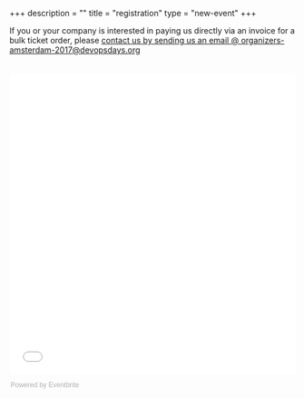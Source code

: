 +++
description = ""
title = "registration"
type = "new-event"
+++
<div class = "col-md-12">
  If you or your company is interested in paying us directly via an invoice for a bulk ticket order, please <a href="mailto:organizers-amsterdam-2017@devopsdays.org?subject=devopsdays%20AMS%202017%20-%20Pay%20Direct%20with%20Invoice">contact us by sending us an email @ organizers-amsterdam-2017@devopsdays.org</a>
</div>

<br>
<br>

<div class = "col-md-12">
<iframe src="//eventbrite.co.uk/tickets-external?eid=31350888351&ref=etckt" frameborder="0" height="530" width="100%" vspace="0" hspace="0" marginheight="5" marginwidth="5" scrolling="auto" allowtransparency="true"></iframe>
  <div style="font-family:Helvetica, Arial; font-size:12px; padding:10px 0 5px; margin:2px; width:100%; text-align:left;" >
    <a class="powered-by-eb" style="color: #ADB0B6; text-decoration: none;" target="_blank" href="http://www.eventbrite.co.uk/">Powered by Eventbrite</a>
  </div>
</div>